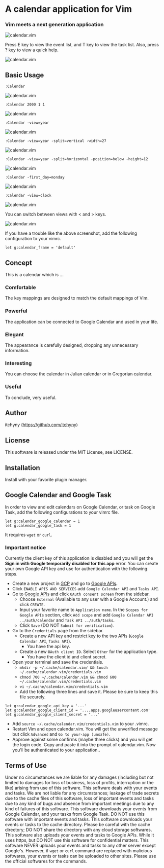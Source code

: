 # A calendar application for Vim
### Vim meets a next generation application

![calendar.vim](https://raw.githubusercontent.com/wiki/itchyny/calendar.vim/image/image.png)

Press E key to view the event list, and T key to view the task list.
Also, press ? key to view a quick help.

![calendar.vim](https://raw.githubusercontent.com/wiki/itchyny/calendar.vim/image/views.png)

## Basic Usage

    :Calendar

![calendar.vim](https://raw.githubusercontent.com/wiki/itchyny/calendar.vim/image/image0.png)

    :Calendar 2000 1 1

![calendar.vim](https://raw.githubusercontent.com/wiki/itchyny/calendar.vim/image/image1.png)

    :Calendar -view=year

![calendar.vim](https://raw.githubusercontent.com/wiki/itchyny/calendar.vim/image/image2.png)

    :Calendar -view=year -split=vertical -width=27

![calendar.vim](https://raw.githubusercontent.com/wiki/itchyny/calendar.vim/image/image3.png)

    :Calendar -view=year -split=horizontal -position=below -height=12

![calendar.vim](https://raw.githubusercontent.com/wiki/itchyny/calendar.vim/image/image4.png)

    :Calendar -first_day=monday

![calendar.vim](https://raw.githubusercontent.com/wiki/itchyny/calendar.vim/image/image5.png)

    :Calendar -view=clock

![calendar.vim](https://raw.githubusercontent.com/wiki/itchyny/calendar.vim/image/image6.png)

You can switch between views with &lt; and &gt; keys.



![calendar.vim](https://raw.githubusercontent.com/wiki/itchyny/calendar.vim/image/frame.png)

If you have a trouble like the above screenshot, add the following configuration to your vimrc.
```vim
let g:calendar_frame = 'default'
```

## Concept
This is a calendar which is ...

### Comfortable
The key mappings are designed to match the default mappings of Vim.

### Powerful
The application can be connected to Google Calendar and used in your life.

### Elegant
The appearance is carefully designed, dropping any unnecessary information.

### Interesting
You can choose the calendar in Julian calendar or in Gregorian calendar.

### Useful
To conclude, very useful.

## Author
itchyny (https://github.com/itchyny)

## License
This software is released under the MIT License, see LICENSE.

## Installation
Install with your favorite plugin manager.

## Google Calendar and Google Task
In order to view and edit calendars on Google Calendar, or task on Google Task,
add the following configurations to your vimrc file.
```vim
let g:calendar_google_calendar = 1
let g:calendar_google_task = 1
```
It requires `wget` or `curl`.

### Important notice
Currently the client key of this application is disabled and you will get the **Sign in with Google temporarily disabled for this app** error.
You can create your own Google API key and use for authentication with the following steps.

- Create a new project in [GCP](https://cloud.google.com/) and go to [Google APIs](https://console.developers.google.com/apis/).
- Click `ENABLE APIS AND SERVICES` add `Google Calendar API` and `Tasks API`.
- Go to [Google APIs](https://console.developers.google.com/apis/) and click `OAuth consent screen` from the sidebar.
  - Choose `External` (Available to any user with a Google Account.) and click `CREATE`.
  - Input your favorite name to `Application name`. In the `Scopes for Google APIs` section, click `Add scope` and add `Google Calendar API ../auth/calendar` and `Task API ../auth/tasks`.
  - Click `Save` (DO NOT `Submit for verification`).
- Go to the `Credentials` page from the sidebar.
  - Create a new API key and restrict key to the two APIs (`Google Calendar API`, `Tasks API`).
    - You have the api key.
  - Create a new `OAuth client ID`. Select `Other` for the application type.
    - You have the client id and client secret.
- Open your terminal and save the credentials.
  - `mkdir -p ~/.cache/calendar.vim/ && touch ~/.cache/calendar.vim/credentials.vim`
  - `chmod 700 ~/.cache/calendar.vim && chmod 600 ~/.cache/calendar.vim/credentials.vim`
  - `vi ~/.cache/calendar.vim/credentials.vim`
  - Add the following three lines and save it. Please be sure to keep this file securely.
```vim
let g:calendar_google_api_key = '...'
let g:calendar_google_client_id = '....apps.googleusercontent.com'
let g:calendar_google_client_secret = '...'
```
  - Add `source ~/.cache/calendar.vim/credentials.vim` to your .vimrc.
- Restart Vim and open calendar.vim. You will get the unverified message but click `Advanced` and `Go to your-app (unsafe)`.
- Approve against some confirms (maybe three clicks) and you will get the login code. Copy and paste it into the prompt of calendar.vim. Now you'll be authenticated to your application..

## Terms of Use
Under no circumstances we are liable for any damages (including but not limited to damages for loss of business, loss of profits, interruption or the like) arising from use of this software.
This software deals with your events and tasks.
We are not liable for any circumstances; leakage of trade secrets due to the cache files of this software, loss of important events and tasks due to any kind of bugs and absence from important meetings due to any kind of failures of this software.
This software downloads your events from Google Calendar, and your tasks from Google Task.
DO NOT use this software with important events and tasks.
This software downloads your events or tasks to the cache directory.
Please be careful with the cache directory; DO NOT share the directory with any cloud storage softwares.
This software also uploads your events and tasks to Google APIs.
While it uses https, but DO NOT use this software for confidential matters.
This software NEVER uploads your events and tasks to any other server except Google's.
However, if `wget` or `curl` command are replaced with malicious softwares, your events or tasks can be uploaded to other sites.
Please use the official softwares for the commands.
